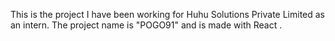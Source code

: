 This is the project I have been working for Huhu Solutions Private Limited as an intern. 
The project name is "POGO91" and is made with React .

